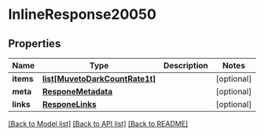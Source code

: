 # InlineResponse20050

## Properties
Name | Type | Description | Notes
------------ | ------------- | ------------- | -------------
**items** | [**list[MuvetoDarkCountRate1t]**](MuvetoDarkCountRate1t.md) |  | [optional] 
**meta** | [**ResponeMetadata**](ResponeMetadata.md) |  | [optional] 
**links** | [**ResponeLinks**](ResponeLinks.md) |  | [optional] 

[[Back to Model list]](../README.md#documentation-for-models) [[Back to API list]](../README.md#documentation-for-api-endpoints) [[Back to README]](../README.md)


